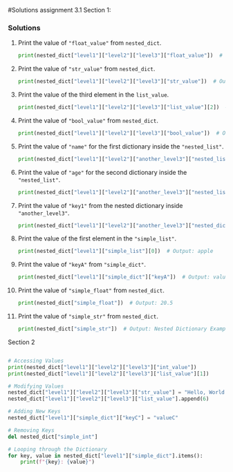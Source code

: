 #Solutions assignment 3.1
Section 1:


### Solutions

1. Print the value of `"float_value"` from `nested_dict`.
   ```python
   print(nested_dict["level1"]["level2"]["level3"]["float_value"])  # Output: 3.14
   ```

2. Print the value of `"str_value"` from `nested_dict`.
   ```python
   print(nested_dict["level1"]["level2"]["level3"]["str_value"])  # Output: Hello
   ```

3. Print the value of the third element in the `list_value`.
   ```python
   print(nested_dict["level1"]["level2"]["level3"]["list_value"][2])  # Output: 3
   ```

4. Print the value of `"bool_value"` from `nested_dict`.
   ```python
   print(nested_dict["level1"]["level2"]["level3"]["bool_value"])  # Output: True
   ```

5. Print the value of `"name"` for the first dictionary inside the `"nested_list"`.
   ```python
   print(nested_dict["level1"]["level2"]["another_level3"]["nested_list"][0]["name"])  # Output: Alice
   ```

6. Print the value of `"age"` for the second dictionary inside the `"nested_list"`.
   ```python
   print(nested_dict["level1"]["level2"]["another_level3"]["nested_list"][1]["age"])  # Output: 30
   ```

7. Print the value of `"key1"` from the nested dictionary inside `"another_level3"`.
   ```python
   print(nested_dict["level1"]["level2"]["another_level3"]["nested_dict"]["key1"])  # Output: value1
   ```

8. Print the value of the first element in the `"simple_list"`.
   ```python
   print(nested_dict["level1"]["simple_list"][0])  # Output: apple
   ```

9. Print the value of `"keyA"` from `"simple_dict"`.
   ```python
   print(nested_dict["level1"]["simple_dict"]["keyA"])  # Output: valueA
   ```

10. Print the value of `"simple_float"` from `nested_dict`.
    ```python
    print(nested_dict["simple_float"])  # Output: 20.5
    ```

11. Print the value of `"simple_str"` from `nested_dict`.
    ```python
    print(nested_dict["simple_str"])  # Output: Nested Dictionary Example
    ```

Section 2

```python

# Accessing Values
print(nested_dict["level1"]["level2"]["level3"]["int_value"])
print(nested_dict["level1"]["level2"]["level3"]["list_value"][1])

# Modifying Values
nested_dict["level1"]["level2"]["level3"]["str_value"] = "Hello, World!"
nested_dict["level1"]["level2"]["level3"]["list_value"].append(6)

# Adding New Keys
nested_dict["level1"]["simple_dict"]["keyC"] = "valueC"

# Removing Keys
del nested_dict["simple_int"]

# Looping through the Dictionary
for key, value in nested_dict["level1"]["simple_dict"].items():
    print(f"{key}: {value}")


```
